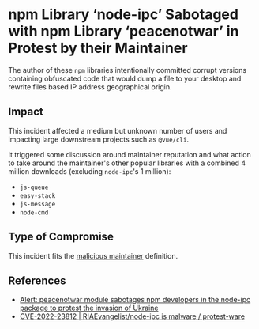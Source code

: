 <!-- cspell:ignore peacenotwar -->
# npm Library ‘node-ipc’ Sabotaged with npm Library ‘peacenotwar’ in Protest by their Maintainer

The author of these `npm` libraries intentionally committed corrupt versions containing obfuscated code that would dump a file to your desktop and rewrite files based IP address geographical origin.

## Impact

This incident affected a medium but unknown number of users and impacting large downstream projects such as `@vue/cli`.

It triggered some discussion around maintainer reputation and what action to take around the maintainer's other popular libraries with a combined 4 million downloads (excluding `node-ipc`'s 1 million):

- `js-queue`
- `easy-stack`
- `js-message`
- `node-cmd`

## Type of Compromise

This incident fits the [malicious maintainer](../compromise-definitions.md#malicious-maintainer) definition.

## References

- [Alert: peacenotwar module sabotages npm developers in the node-ipc package to protest the invasion of Ukraine](https://snyk.io/blog/peacenotwar-malicious-npm-node-ipc-package-vulnerability/)
- [CVE-2022-23812 | RIAEvangelist/node-ipc is malware / protest-ware](https://gist.github.com/MidSpike/f7ae3457420af78a54b38a31cc0c809c)
